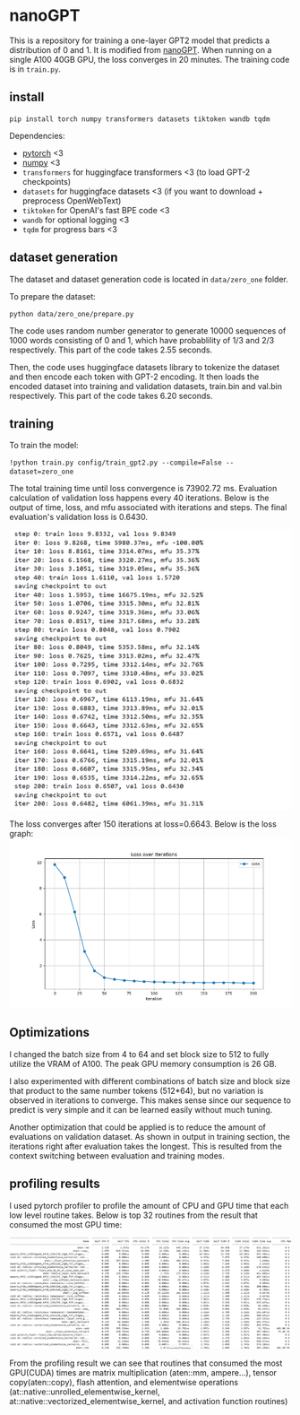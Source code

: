 
# nanoGPT

This is a repository for training a one-layer GPT2 model that predicts a distribution of 0 and 1. It is modified from [nanoGPT](https://github.com/karpathy/nanoGPT). When running on a single A100 40GB GPU, the loss converges in 20 minutes. The training code is in `train.py`.



## install

```
pip install torch numpy transformers datasets tiktoken wandb tqdm
```

Dependencies:

- [pytorch](https://pytorch.org) <3
- [numpy](https://numpy.org/install/) <3
-  `transformers` for huggingface transformers <3 (to load GPT-2 checkpoints)
-  `datasets` for huggingface datasets <3 (if you want to download + preprocess OpenWebText)
-  `tiktoken` for OpenAI's fast BPE code <3
-  `wandb` for optional logging <3
-  `tqdm` for progress bars <3

## dataset generation
The dataset and dataset generation code is located in `data/zero_one` folder.

To prepare the dataset: 
``` 
python data/zero_one/prepare.py 
```

The code uses random number generator to generate 10000 sequences of 1000 words consisting of 0 and 1, which have probablility of 1/3 and 2/3 respectively. This part of the code takes 2.55 seconds.

Then, the code uses huggingface datasets library to tokenize the dataset and then encode each token with GPT-2 encoding. It then loads the encoded dataset into training and validation datasets, train.bin and val.bin respectively. This part of the code takes 6.20 seconds.

## training

To train the model:
```
!python train.py config/train_gpt2.py --compile=False --dataset=zero_one
```

The total training time until loss convergence is 73902.72 ms. Evaluation calculation of validation loss happens every 40 iterations. Below is the output of time, loss, and mfu associated with iterations and steps. The final evaluation's validation loss is 0.6430.

![repro124m](assets/training_iterations.png)

The loss converges after 150 iterations at loss=0.6643. Below is the loss graph:
![repro124m](assets/loss_over_iterations.png)

## Optimizations
I changed the batch size from 4 to 64 and set block size to 512 to fully utilize the VRAM of A100. The peak GPU memory consumption is 26 GB. 

I also experimented with different combinations of batch size and block size that product to the same number tokens (512*64), but no variation is observed in iterations to converge. This makes sense since our sequence to predict is very simple and it can be learned easily without much tuning.

Another optimization that could be applied is to reduce the amount of evaluations on validation dataset. As shown in output in training section, the iterations right after evaluation takes the longest. This is resulted from the context switching between evaluation and training modes.

## profiling results
I used pytorch profiler to profile the amount of CPU and GPU time that each low level routine takes. Below is top 32 routines from the result that consumed the most GPU time:

![repro124m](assets/torchprofiler.png)

From the profiling result we can see that routines that consumed the most GPU(CUDA) times are matrix multiplication (aten::mm, ampere...), tensor copy(aten::copy), flash attention, and elementwise operations (at::native::unrolled_elementwise_kernel, at::native::vectorized_elementwise_kernel, and activation function routines)

